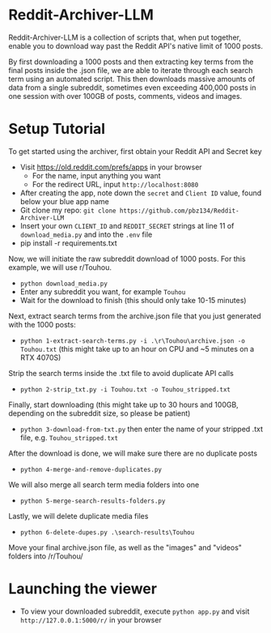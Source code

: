 # Reddit-Archiver-LLM
Reddit-Archiver-LLM is a collection of scripts that, when put together, enable you to download way past the Reddit API's native limit of 1000 posts.

By first downloading a 1000 posts and then extracting key terms from the final posts inside the .json file, we are able to iterate through each search term using an automated script.
This then downloads massive amounts of data from a single subreddit, sometimes even exceeding 400,000 posts in one session with over 100GB of posts, comments, videos and images.


# Setup Tutorial
To get started using the archiver, first obtain your Reddit API and Secret key
- Visit https://old.reddit.com/prefs/apps in your browser
   - For the name, input anything you want
  - For the redirect URL, input `http://localhost:8080`
- After creating the app, note down the `secret` and `Client ID` value, found below your blue app name
- Git clone my repo: `git clone https://github.com/pbz134/Reddit-Archiver-LLM`
- Insert your own `CLIENT_ID` and `REDDIT_SECRET` strings at line 11 of `download_media.py` and into the `.env` file
- pip install -r requirements.txt

Now, we will initiate the raw subreddit download of 1000 posts. For this example, we will use r/Touhou.
- `python download_media.py`
- Enter any subreddit you want, for example `Touhou`
- Wait for the download to finish (this should only take 10-15 minutes)

Next, extract search terms from the archive.json file that you just generated with the 1000 posts:
- `python 1-extract-search-terms.py -i .\r\Touhou\archive.json -o Touhou.txt` (this might take up to an hour on CPU and ~5 minutes on a RTX 4070S)

Strip the search terms inside the .txt file to avoid duplicate API calls
- `python 2-strip_txt.py -i Touhou.txt -o Touhou_stripped.txt`

Finally, start downloading (this might take up to 30 hours and 100GB, depending on the subreddit size, so please be patient)
- `python 3-download-from-txt.py` then enter the name of your stripped .txt file, e.g. `Touhou_stripped.txt`

After the download is done, we will make sure there are no duplicate posts
  - `python 4-merge-and-remove-duplicates.py`
 
We will also merge all search term media folders into one
- `python 5-merge-search-results-folders.py`

Lastly, we will delete duplicate media files
- `python 6-delete-dupes.py .\search-results\Touhou`

Move your final archive.json file, as well as the "images" and "videos" folders into /r/Touhou/

# Launching the viewer
- To view your downloaded subreddit, execute `python app.py` and visit `http://127.0.0.1:5000/r/` in your browser
